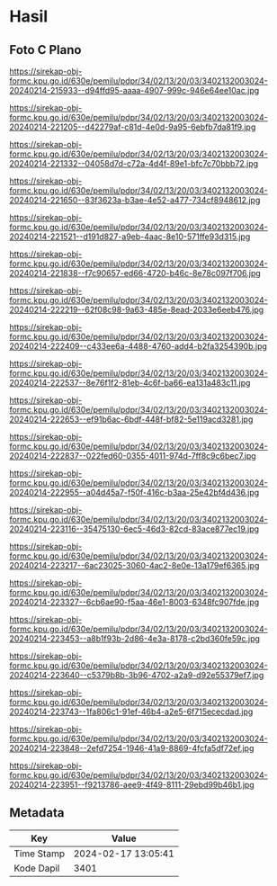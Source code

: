 # Hasil

## Foto C Plano

https://sirekap-obj-formc.kpu.go.id/630e/pemilu/pdpr/34/02/13/20/03/3402132003024-20240214-215933--d94ffd95-aaaa-4907-999c-946e64ee10ac.jpg

https://sirekap-obj-formc.kpu.go.id/630e/pemilu/pdpr/34/02/13/20/03/3402132003024-20240214-221205--d42279af-c81d-4e0d-9a95-6ebfb7da81f9.jpg

https://sirekap-obj-formc.kpu.go.id/630e/pemilu/pdpr/34/02/13/20/03/3402132003024-20240214-221332--04058d7d-c72a-4d4f-89e1-bfc7c70bbb72.jpg

https://sirekap-obj-formc.kpu.go.id/630e/pemilu/pdpr/34/02/13/20/03/3402132003024-20240214-221650--83f3623a-b3ae-4e52-a477-734cf8948612.jpg

https://sirekap-obj-formc.kpu.go.id/630e/pemilu/pdpr/34/02/13/20/03/3402132003024-20240214-221521--d191d827-a9eb-4aac-8e10-571ffe93d315.jpg

https://sirekap-obj-formc.kpu.go.id/630e/pemilu/pdpr/34/02/13/20/03/3402132003024-20240214-221838--f7c90657-ed66-4720-b46c-8e78c097f706.jpg

https://sirekap-obj-formc.kpu.go.id/630e/pemilu/pdpr/34/02/13/20/03/3402132003024-20240214-222219--62f08c98-9a63-485e-8ead-2033e6eeb476.jpg

https://sirekap-obj-formc.kpu.go.id/630e/pemilu/pdpr/34/02/13/20/03/3402132003024-20240214-222409--c433ee6a-4488-4760-add4-b2fa3254390b.jpg

https://sirekap-obj-formc.kpu.go.id/630e/pemilu/pdpr/34/02/13/20/03/3402132003024-20240214-222537--8e76f1f2-81eb-4c6f-ba66-ea131a483c11.jpg

https://sirekap-obj-formc.kpu.go.id/630e/pemilu/pdpr/34/02/13/20/03/3402132003024-20240214-222653--ef91b6ac-6bdf-448f-bf82-5e119acd3281.jpg

https://sirekap-obj-formc.kpu.go.id/630e/pemilu/pdpr/34/02/13/20/03/3402132003024-20240214-222837--022fed60-0355-4011-974d-7ff8c9c6bec7.jpg

https://sirekap-obj-formc.kpu.go.id/630e/pemilu/pdpr/34/02/13/20/03/3402132003024-20240214-222955--a04d45a7-f50f-416c-b3aa-25e42bf4d436.jpg

https://sirekap-obj-formc.kpu.go.id/630e/pemilu/pdpr/34/02/13/20/03/3402132003024-20240214-223116--35475130-6ec5-46d3-82cd-83ace877ec19.jpg

https://sirekap-obj-formc.kpu.go.id/630e/pemilu/pdpr/34/02/13/20/03/3402132003024-20240214-223217--6ac23025-3060-4ac2-8e0e-13a179ef6365.jpg

https://sirekap-obj-formc.kpu.go.id/630e/pemilu/pdpr/34/02/13/20/03/3402132003024-20240214-223327--6cb6ae90-f5aa-46e1-8003-6348fc907fde.jpg

https://sirekap-obj-formc.kpu.go.id/630e/pemilu/pdpr/34/02/13/20/03/3402132003024-20240214-223453--a8b1f93b-2d86-4e3a-8178-c2bd360fe59c.jpg

https://sirekap-obj-formc.kpu.go.id/630e/pemilu/pdpr/34/02/13/20/03/3402132003024-20240214-223640--c5379b8b-3b96-4702-a2a9-d92e55379ef7.jpg

https://sirekap-obj-formc.kpu.go.id/630e/pemilu/pdpr/34/02/13/20/03/3402132003024-20240214-223743--1fa806c1-91ef-46b4-a2e5-6f715ececdad.jpg

https://sirekap-obj-formc.kpu.go.id/630e/pemilu/pdpr/34/02/13/20/03/3402132003024-20240214-223848--2efd7254-1946-41a9-8869-4fcfa5df72ef.jpg

https://sirekap-obj-formc.kpu.go.id/630e/pemilu/pdpr/34/02/13/20/03/3402132003024-20240214-223951--f9213786-aee9-4f49-8111-29ebd99b46b1.jpg


## Metadata

| Key        | Value               |
| ---------- | ------------------- |
| Time Stamp | 2024-02-17 13:05:41 |
| Kode Dapil | 3401                |



